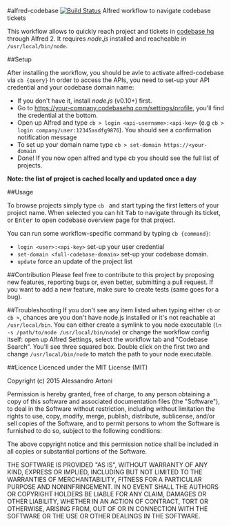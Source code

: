 #alfred-codebase [![Build Status](https://travis-ci.org/artoale/alfred-codebase.svg?branch=master)](https://travis-ci.org/artoale/alfred-codebase)
Alfred workflow to navigate codebase tickets

This workflow allows to quickly reach project and tickets in [codebase hq](https://www.codebasehq.com/) through Alfred 2.
It requires *node.js* installed and reacheable in `/usr/local/bin/node`. 

##Setup

After installing the workflow, you should be avle to activate alfred-codebase via `cb {query}`
In order to access the APIs, you need to set-up your API credential and your codebase domain name:

* If you don't have it, install *node.js* (v0.10+) first.
* Go to https://your-company.codebasehq.com/settings/profile, you'll find the credential at the bottom.
* Open up Alfred and type `cb > login <api-username>:<api-key>` (e.g `cb > login company/user:12345asdfg9876`). You should see a confirmation notification message
* To set up your domain name type `cb > set-domain https://<your-domain`
* Done! If you now open alfred and type cb you should see the full list of projects.

**Note: the list of project is cached locally and updated once a day**

##Usage

To browse projects simply type `cb ` and start typing the first letters of your project name. 
When selected you can hit <kbd>Tab</kbd> to navigate through its ticket, or <kbd>Enter</kbd> 
to open codebase overview page for that project.

You can run some workflow-specific command by typing `cb {command}`:
* `login <user>:<api-key>` set-up your user credential
* `set-domain <full-codebase-domain>` set-up your codebase domain.
* `update` force an update of the project list

##Contribution
Please feel free to contribute to this project by proposing new features, reporting bugs or, even better, submitting a pull request.
If you want to add a new feature, make sure to create tests (same goes for a bug).

##Troubleshooting
If you don't see any item listed when typing either `cb` or `cb >`, chances are you don't have node.js installed or it's not reachable at `/usr/local/bin`.
You can either create a symlink to you node executable (`ln -s /path/to/node /usr/local/bin/node`) or change the workflow config itself: open up Alfred Settings, select the workflow tab and "Codebase Search". You'll see three squared box. Double click on the first two and change `/usr/local/bin/node` to match the path to your node executable. 

##Licence
Licenced under the MIT License (MIT)

Copyright (c) 2015 Alessandro Artoni

Permission is hereby granted, free of charge, to any person obtaining a copy
of this software and associated documentation files (the "Software"), to deal
in the Software without restriction, including without limitation the rights
to use, copy, modify, merge, publish, distribute, sublicense, and/or sell
copies of the Software, and to permit persons to whom the Software is
furnished to do so, subject to the following conditions:

The above copyright notice and this permission notice shall be included in
all copies or substantial portions of the Software.

THE SOFTWARE IS PROVIDED "AS IS", WITHOUT WARRANTY OF ANY KIND, EXPRESS OR
IMPLIED, INCLUDING BUT NOT LIMITED TO THE WARRANTIES OF MERCHANTABILITY,
FITNESS FOR A PARTICULAR PURPOSE AND NONINFRINGEMENT. IN NO EVENT SHALL THE
AUTHORS OR COPYRIGHT HOLDERS BE LIABLE FOR ANY CLAIM, DAMAGES OR OTHER
LIABILITY, WHETHER IN AN ACTION OF CONTRACT, TORT OR OTHERWISE, ARISING FROM,
OUT OF OR IN CONNECTION WITH THE SOFTWARE OR THE USE OR OTHER DEALINGS IN
THE SOFTWARE.



